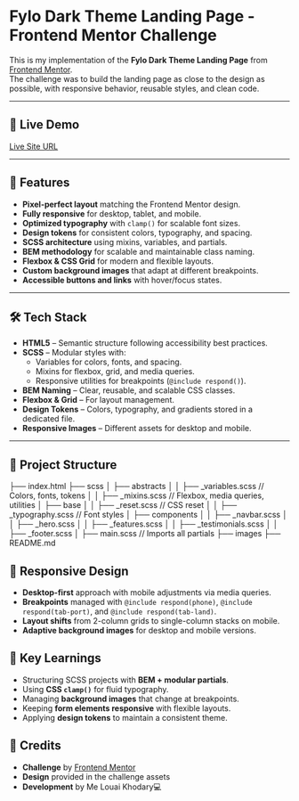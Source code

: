 # Fylo Dark Theme Landing Page - Frontend Mentor Challenge

This is my implementation of the **Fylo Dark Theme Landing Page** from [Frontend Mentor](https://www.frontendmentor.io).  
The challenge was to build the landing page as close to the design as possible, with responsive behavior, reusable styles, and clean code.

---

## 🚀 Live Demo

[Live Site URL](#) <!-- Replace with your deployment link -->

---

## 📌 Features

- **Pixel-perfect layout** matching the Frontend Mentor design.
- **Fully responsive** for desktop, tablet, and mobile.
- **Optimized typography** with `clamp()` for scalable font sizes.
- **Design tokens** for consistent colors, typography, and spacing.
- **SCSS architecture** using mixins, variables, and partials.
- **BEM methodology** for scalable and maintainable class naming.
- **Flexbox & CSS Grid** for modern and flexible layouts.
- **Custom background images** that adapt at different breakpoints.
- **Accessible buttons and links** with hover/focus states.

---

## 🛠️ Tech Stack

- **HTML5** – Semantic structure following accessibility best practices.
- **SCSS** – Modular styles with:
  - Variables for colors, fonts, and spacing.
  - Mixins for flexbox, grid, and media queries.
  - Responsive utilities for breakpoints (`@include respond()`).
- **BEM Naming** – Clear, reusable, and scalable CSS classes.
- **Flexbox & Grid** – For layout management.
- **Design Tokens** – Colors, typography, and gradients stored in a dedicated file.
- **Responsive Images** – Different assets for desktop and mobile.

---

## 📂 Project Structure

├── index.html
├── scss
│ ├── abstracts
│ │ ├── \_variables.scss // Colors, fonts, tokens
│ │ ├── \_mixins.scss // Flexbox, media queries, utilities
│ ├── base
│ │ ├── \_reset.scss // CSS reset
│ │ ├── \_typography.scss // Font styles
│ ├── components
│ │ ├── \_navbar.scss
│ │ ├── \_hero.scss
│ │ ├── \_features.scss
│ │ ├── \_testimonials.scss
│ │ ├── \_footer.scss
│ ├── main.scss // Imports all partials
├── images
├── README.md

## 📱 Responsive Design

- **Desktop-first** approach with mobile adjustments via media queries.
- **Breakpoints** managed with `@include respond(phone)`, `@include respond(tab-port)`, and `@include respond(tab-land)`.
- **Layout shifts** from 2-column grids to single-column stacks on mobile.
- **Adaptive background images** for desktop and mobile versions.

## 🎯 Key Learnings

- Structuring SCSS projects with **BEM + modular partials**.
- Using **CSS `clamp()`** for fluid typography.
- Managing **background images** that change at breakpoints.
- Keeping **form elements responsive** with flexible layouts.
- Applying **design tokens** to maintain a consistent theme.

## 📌 Credits

- **Challenge** by [Frontend Mentor](https://www.frontendmentor.io)
- **Design** provided in the challenge assets
- **Development** by Me Louai Khodary💻
